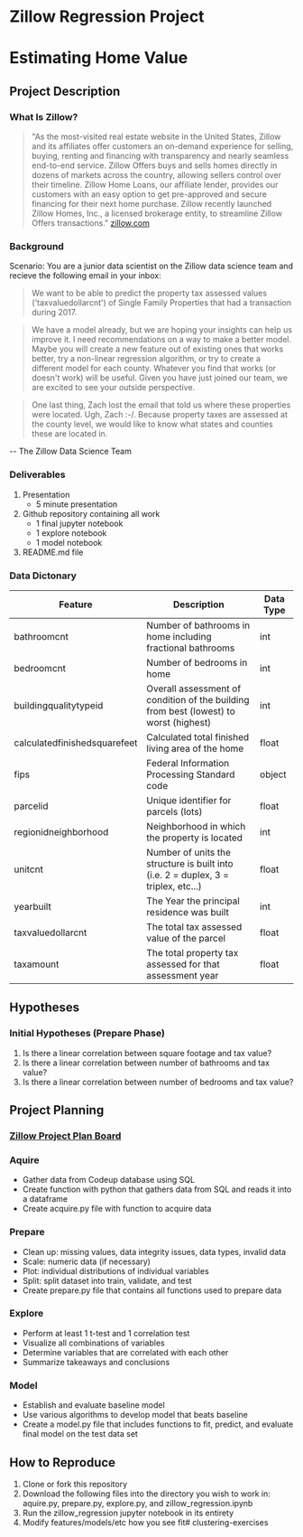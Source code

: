 # Zillow Regression Project
# Estimating Home Value


## Project Description


### What Is Zillow?
> "As the most-visited real estate website in the United States, Zillow and its affiliates offer customers an on-demand experience for selling, buying, renting and financing with transparency and nearly seamless end-to-end service. Zillow Offers buys and sells homes directly in dozens of markets across the country, allowing sellers control over their timeline. Zillow Home Loans, our affiliate lender, provides our customers with an easy option to get pre-approved and secure financing for their next home purchase. Zillow recently launched Zillow Homes, Inc., a licensed brokerage entity, to streamline Zillow Offers transactions."  [zillow.com](https://www.zillow.com/z/corp/about/)

### Background
Scenario: You are a junior data scientist on the Zillow data science team and recieve the following email in your inbox:

> We want to be able to predict the property tax assessed values ('taxvaluedollarcnt') of Single Family Properties that had a transaction during 2017.

> We have a model already, but we are hoping your insights can help us improve it. I need recommendations on a way to make a better model. Maybe you will create a new feature out of existing ones that works better, try a non-linear regression algorithm, or try to create a different model for each county. Whatever you find that works (or doesn't work) will be useful. Given you have just joined our team, we are excited to see your outside perspective.

> One last thing, Zach lost the email that told us where these properties were located. Ugh, Zach :-/. Because property taxes are assessed at the county level, we would like to know what states and counties these are located in.

-- The Zillow Data Science Team

### Deliverables
1. Presentation
     -  5 minute presentation
2. Github repository containing all work
     - 1 final jupyter notebook 
     - 1 explore notebook
     - 1 model notebook
3. README.md file

### Data Dictonary
| Feature | Description | Data Type |
|-|-|-|
| bathroomcnt | Number of bathrooms in home including fractional bathrooms | int |
| bedroomcnt | Number of bedrooms in home | int |
| buildingqualitytypeid | Overall assessment of condition of the building from best (lowest) to worst (highest) | int |
| calculatedfinishedsquarefeet | Calculated total finished living area of the home | float  |
| fips | Federal Information Processing Standard code | object |
| parcelid | Unique identifier for parcels (lots) | float |
| regionidneighborhood | Neighborhood in which the property is located | int |
| unitcnt | Number of units the structure is built into (i.e. 2 = duplex, 3 = triplex, etc...) | float |
| yearbuilt | The Year the principal residence was built | int |
| taxvaluedollarcnt | The total tax assessed value of the parcel | float |
| taxamount | The total property tax assessed for that assessment year | float |


## Hypotheses
### Initial Hypotheses (Prepare Phase)
1. Is there a linear correlation between square footage and tax value?
2. Is there a linear correlation between number of bathrooms and tax value?
3. Is there a linear correlation between number of bedrooms and tax value?

## Project Planning
### [Zillow Project Plan Board](https://trello.com/invite/b/BEPFoCDR/2f80bf3ffba0a8c8077dd21b8814bfed/zillow-clustering-project)
### Aquire
* Gather data from Codeup database using SQL 
* Create function with python that gathers data from SQL and reads it into a dataframe
* Create acquire.py file with function to acquire data
### Prepare
* Clean up:  missing values, data integrity issues, data types, invalid data
* Scale: numeric data (if necessary)
* Plot: individual distributions of individual variables
* Split:  split dataset into train, validate, and test
* Create prepare.py file that contains all functions used to prepare data
### Explore
* Perform at least 1 t-test and 1 correlation test 
* Visualize all combinations of variables
* Determine variables that are correlated with each other
* Summarize takeaways and conclusions
### Model
* Establish and evaluate baseline model
* Use various algorithms to develop model that beats baseline
* Create a model.py file that includes functions to fit, predict, and evaluate final model on the test data set
## How to Reproduce
1. Clone or fork this repository
2. Download the following files into the directory you wish to work in: aquire.py, prepare.py, explore.py, and zillow_regression.ipynb
3. Run the zillow_regression jupyter notebook in its entirety
4. Modify features/models/etc how you see fit# clustering-exercises
